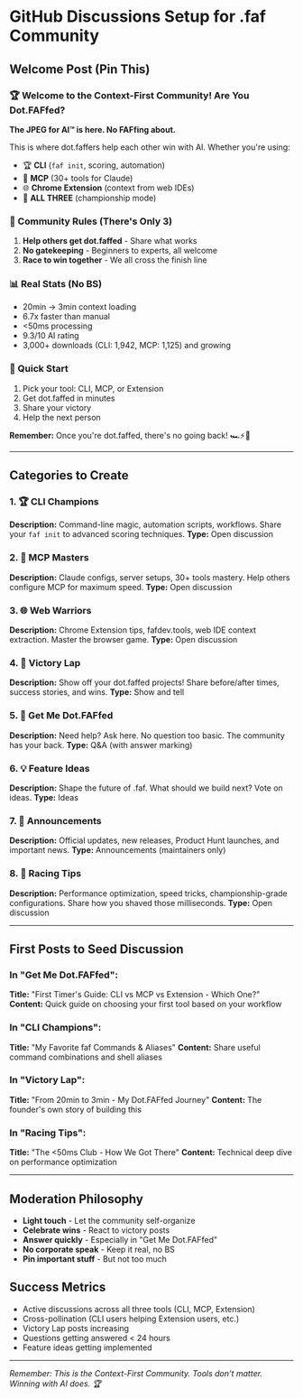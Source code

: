 # GitHub Discussions Setup for .faf Community

## Welcome Post (Pin This)

### 🏆 Welcome to the Context-First Community! Are You Dot.FAFfed?

**The JPEG for AI™ is here. No FAFfing about.**

This is where dot.faffers help each other win with AI. Whether you're using:
- 🏆 **CLI** (`faf init`, scoring, automation)
- 🤖 **MCP** (30+ tools for Claude)
- 🌐 **Chrome Extension** (context from web IDEs)
- 🚀 **ALL THREE** (championship mode)

### 🏁 Community Rules (There's Only 3)

1. **Help others get dot.faffed** - Share what works
2. **No gatekeeping** - Beginners to experts, all welcome
3. **Race to win together** - We all cross the finish line

### 📊 Real Stats (No BS)
- 20min → 3min context loading
- 6.7x faster than manual
- <50ms processing
- 9.3/10 AI rating
- 3,000+ downloads (CLI: 1,942, MCP: 1,125) and growing

### 🎯 Quick Start
1. Pick your tool: CLI, MCP, or Extension
2. Get dot.faffed in minutes
3. Share your victory
4. Help the next person

**Remember:** Once you're dot.faffed, there's no going back! 🏎️⚡🏁

---

## Categories to Create

### 1. 🏆 CLI Champions
**Description:** Command-line magic, automation scripts, workflows. Share your `faf init` to advanced scoring techniques.
**Type:** Open discussion

### 2. 🤖 MCP Masters
**Description:** Claude configs, server setups, 30+ tools mastery. Help others configure MCP for maximum speed.
**Type:** Open discussion

### 3. 🌐 Web Warriors
**Description:** Chrome Extension tips, fafdev.tools, web IDE context extraction. Master the browser game.
**Type:** Open discussion

### 4. 🎉 Victory Lap
**Description:** Show off your dot.faffed projects! Share before/after times, success stories, and wins.
**Type:** Show and tell

### 5. 🙏 Get Me Dot.FAFfed
**Description:** Need help? Ask here. No question too basic. The community has your back.
**Type:** Q&A (with answer marking)

### 6. 💡 Feature Ideas
**Description:** Shape the future of .faf. What should we build next? Vote on ideas.
**Type:** Ideas

### 7. 📣 Announcements
**Description:** Official updates, new releases, Product Hunt launches, and important news.
**Type:** Announcements (maintainers only)

### 8. 🏁 Racing Tips
**Description:** Performance optimization, speed tricks, championship-grade configurations. Share how you shaved those milliseconds.
**Type:** Open discussion

---

## First Posts to Seed Discussion

### In "Get Me Dot.FAFfed":
**Title:** "First Timer's Guide: CLI vs MCP vs Extension - Which One?"
**Content:** Quick guide on choosing your first tool based on your workflow

### In "CLI Champions":
**Title:** "My Favorite faf Commands & Aliases"
**Content:** Share useful command combinations and shell aliases

### In "Victory Lap":
**Title:** "From 20min to 3min - My Dot.FAFfed Journey"
**Content:** The founder's own story of building this

### In "Racing Tips":
**Title:** "The <50ms Club - How We Got There"
**Content:** Technical deep dive on performance optimization

---

## Moderation Philosophy

- **Light touch** - Let the community self-organize
- **Celebrate wins** - React to victory posts
- **Answer quickly** - Especially in "Get Me Dot.FAFfed"
- **No corporate speak** - Keep it real, no BS
- **Pin important stuff** - But not too much

## Success Metrics

- Active discussions across all three tools (CLI, MCP, Extension)
- Cross-pollination (CLI users helping Extension users, etc.)
- Victory Lap posts increasing
- Questions getting answered < 24 hours
- Feature ideas getting implemented

---

*Remember: This is the Context-First Community. Tools don't matter. Winning with AI does. 🏆*